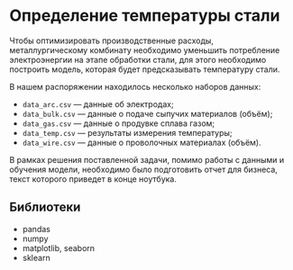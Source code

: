 # Определение температуры стали

Чтобы оптимизировать производственные расходы, металлургическому комбинату необходимо уменьшить потребление электроэнергии на этапе обработки стали, для этого необходимо построить модель, которая будет предсказывать температуру стали.

В нашем распоряжении находилось несколько наборов данных:

- `data_arc.csv` — данные об электродах;
- `data_bulk.csv` — данные о подаче сыпучих материалов (объём);
- `data_gas.csv` — данные о продувке сплава газом;
- `data_temp.csv` — результаты измерения температуры;
- `data_wire.csv` — данные о проволочных материалах (объём).

В рамках решения поставленной задачи, помимо работы с данными и обучения модели, необходимо было подготовить отчет для бизнеса, текст которого приведет в конце ноутбука.

## Библиотеки
- pandas
- numpy
- matplotlib, seaborn
- sklearn